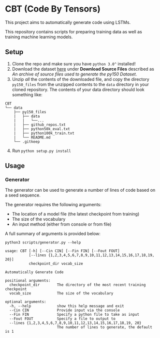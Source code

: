 # CBT (Code By Tensors)

This project aims to automatically generate code using LSTMs.

This repository contains scripts for preparing training data as well as training machine learning models.

## Setup
1. Clone the repo and make sure you have ``python 3.0^`` installed!
2. Download the dataset [here](https://eth-sri.github.io/py150) under **Download Source Files** described as *An archive of source files used to generate the py150 Dataset*. 
3. Unzip *all* the contents of the downloaded file, and copy the directory ``py150_files`` from the unzipped contents to the ``data`` directory in your cloned repository. The contents of your data directory should look something like:
```
CBT
└── data
    ├── py150_files
    |   ├── data
    |   |   └──...
    |   ├── github_repos.txt
    |   ├── python50k_eval.txt
    |   ├── python100k_train.txt
    |   └── README.md
    └── .gitkeep

```
4. Run ``python setup.py install``

## Usage
### Generator
The generator can be used to generate a number of lines of code based on a seed sequence.

The generator requires the following arguments:
* The location of a model file (the latest checkpoint from training)
* The size of the vocabulary
* An input method (either from console or from file)

A full summary of arguments is provided below:
```
python3 scripts/generator.py --help

usage: CBT [-h] [--Cin CIN] [--Fin FIN] [--Fout FOUT]
           [--lines {1,2,3,4,5,6,7,8,9,10,11,12,13,14,15,16,17,18,19, 20}]
           checkpoint_dir vocab_size

Automatically Generate Code

positional arguments:
  checkpoint_dir        The directory of the most recent training checkpoint
  vocab_size            The size of the vocabulary

optional arguments:
  -h, --help            show this help message and exit
  --Cin CIN             Provide input via the console
  --Fin FIN             Specify a python file to take as input
  --Fout FOUT           Specify a file to output to
  --lines {1,2,3,4,5,6,7,8,9,10,11,12,13,14,15,16,17,18,19, 20}
                        The number of lines to generate, the default is 1
```
